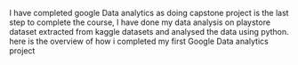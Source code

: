 I have completed google Data analytics as doing capstone project is the last step to complete the course, I have done my data analysis on playstore dataset extracted from kaggle datasets and analysed the data using python.
here is the overview of how i completed my first Google Data analytics project

